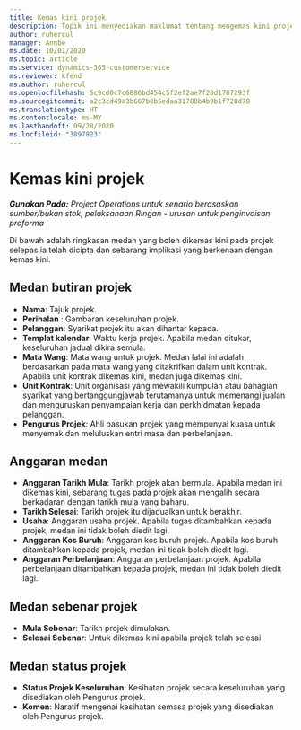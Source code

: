 ```yaml
---
title: Kemas kini projek
description: Topik ini menyediakan maklumat tentang mengemas kini projek dalam Project Operations.
author: ruhercul
manager: Annbe
ms.date: 10/01/2020
ms.topic: article
ms.service: dynamics-365-customerservice
ms.reviewer: kfend
ms.author: ruhercul
ms.openlocfilehash: 5c9cd0c7c6886bd454c5f2ef2ae7f20d1707293f
ms.sourcegitcommit: a2c3cd49a3b667b8b5edaa31788b4b9b1f728d78
ms.translationtype: HT
ms.contentlocale: ms-MY
ms.lasthandoff: 09/28/2020
ms.locfileid: "3897823"
---
```

# <a name="update-a-project"></a>Kemas kini projek

_**Gunakan Pada:** Project Operations untuk senario berasaskan sumber/bukan stok, pelaksanaan Ringan - urusan untuk penginvoisan proforma_

Di bawah adalah ringkasan medan yang boleh dikemas kini pada projek selepas ia telah dicipta dan sebarang implikasi yang berkenaan dengan kemas kini.

## <a name="project-detail-fields"></a>Medan butiran projek

- **Nama**: Tajuk projek.
- **Perihalan** : Gambaran keseluruhan projek.
- **Pelanggan**: Syarikat projek itu akan dihantar kepada.
- **Templat kalendar**: Waktu kerja projek. Apabila medan ditukar, keseluruhan jadual dikira semula.
- **Mata Wang**: Mata wang untuk projek. Medan lalai ini adalah berdasarkan pada mata wang yang ditakrifkan dalam unit kontrak. Apabila unit kontrak dikemas kini, medan juga dikemas kini.
- **Unit Kontrak**: Unit organisasi yang mewakili kumpulan atau bahagian syarikat yang bertanggungjawab terutamanya untuk memenangi jualan dan menguruskan penyampaian kerja dan perkhidmatan kepada pelanggan. 
- **Pengurus Projek**: Ahli pasukan projek yang mempunyai kuasa untuk menyemak dan meluluskan entri masa dan perbelanjaan.

## <a name="estimate-fields"></a>Anggaran medan

- **Anggaran Tarikh Mula**: Tarikh projek akan bermula. Apabila medan ini dikemas kini, sebarang tugas pada projek akan mengalih secara berkadaran dengan tarikh mula yang baharu.
- **Tarikh Selesai**: Tarikh projek itu dijadualkan untuk berakhir.
- **Usaha**: Anggaran usaha projek. Apabila tugas ditambahkan kepada projek, medan ini tidak boleh diedit lagi.
- **Anggaran Kos Buruh**: Anggaran kos buruh projek. Apabila kos buruh ditambahkan kepada projek, medan ini tidak boleh diedit lagi.
- **Anggaran Perbelanjaan**: Anggaran perbelanjaan projek. Apabila perbelanjaan ditambahkan kepada projek, medan ini tidak boleh diedit lagi.

## <a name="project-actual-fields"></a>Medan sebenar projek
- **Mula Sebenar**: Tarikh projek dimulakan.
- **Selesai Sebenar**: Untuk dikemas kini apabila projek telah selesai.

## <a name="project-status-fields"></a>Medan status projek

- **Status Projek Keseluruhan**: Kesihatan projek secara keseluruhan yang disediakan oleh Pengurus projek.
- **Komen**: Naratif mengenai kesihatan semasa projek yang disediakan oleh Pengurus projek.


